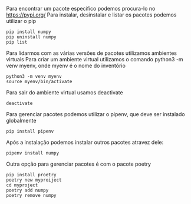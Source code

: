 Para encontrar um pacote específico podemos procura-lo no https://pypi.org/
Para instalar, desinstalar e listar os pacotes podemos utilizar o pip
```
pip install numpy
pip uninstall numpy
pip list
```
Para lidarmos com as várias versões de pacotes utilizamos ambientes virtuais
Para criar um ambiente virtual utilizamos o comando python3 -m venv myenv, onde myenv é o nome do inventório
```
python3 -m venv myenv
source myenv/bin/activate
```
Para sair do ambiente virtual usamos deactivate
```
deactivate
```
Para gerenciar pacotes podemos utilizar o pipenv, que deve ser instalado globalmente
```
pip install pipenv
```
Após a instalação podemos instalar outros pacotes atravez dele:
```
pipenv install numpy
```
Outra opção para gerenciar pacotes é com o pacote poetry
```
pip install proetry
poetry new myproiject
cd myproject
poetry add numpy
poetry remove numpy
```